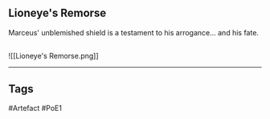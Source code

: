 ## Lioneye's Remorse
Marceus' unblemished shield is a testament
to his arrogance... and his fate.
##
![[Lioneye's Remorse.png]]

---
## Tags
#Artefact
#PoE1